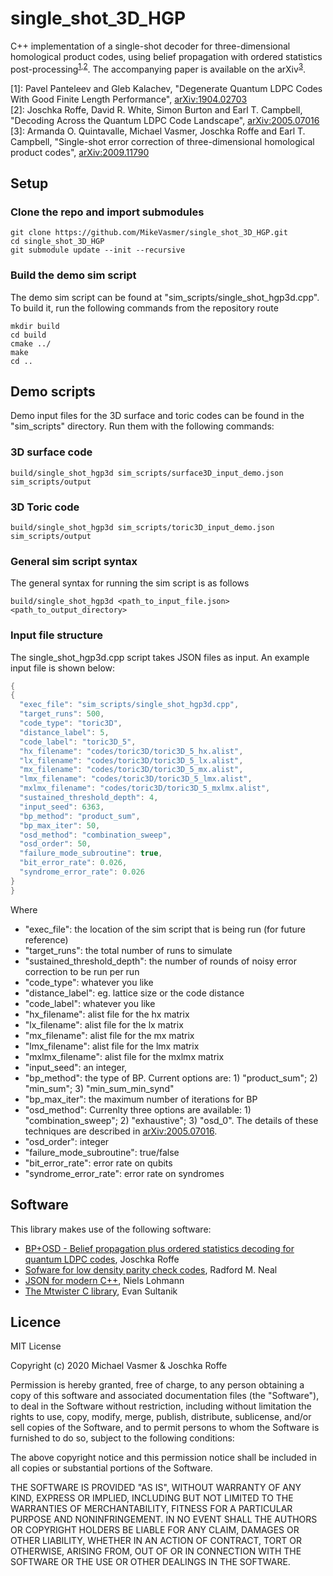 # single_shot_3D_HGP

C++ implementation of a single-shot decoder for three-dimensional homological product codes, using belief propagation with ordered statistics post-processing<sup>[1](#ref1),[2](#ref1)</sup>. The accompanying paper is available on the arXiv<sup>[3](#ref3)</sup>.

<a name="ref1">[1]</a>: Pavel Panteleev and Gleb Kalachev, "Degenerate Quantum LDPC Codes With Good Finite Length Performance", [arXiv:1904.02703](https://arxiv.org/abs/1904.02703)  
<a name="ref2">[2]</a>: Joschka Roffe, David R. White, Simon Burton and Earl T. Campbell, "Decoding Across the Quantum LDPC Code Landscape", [arXiv:2005.07016](https://arxiv.org/abs/2005.07016)  
<a name="ref3">[3]</a>: Armanda O. Quintavalle, Michael Vasmer, Joschka Roffe and Earl T. Campbell, "Single-shot error correction of three-dimensional homological product codes", [arXiv:2009.11790](https://arxiv.org/abs/2009.11790)

## Setup

### Clone the repo and import submodules

```
git clone https://github.com/MikeVasmer/single_shot_3D_HGP.git
cd single_shot_3D_HGP
git submodule update --init --recursive
```

### Build the demo sim script
The demo sim script can be found at "sim_scripts/single_shot_hgp3d.cpp". To build it, run the following commands from the repository route

```
mkdir build
cd build
cmake ../
make
cd ..
```


## Demo scripts

Demo input files for the 3D surface and toric codes can be found in the "sim_scripts" directory. Run them with the following commands:

### 3D surface code

```
build/single_shot_hgp3d sim_scripts/surface3D_input_demo.json sim_scripts/output
```

### 3D Toric code
```
build/single_shot_hgp3d sim_scripts/toric3D_input_demo.json sim_scripts/output
```

### General sim script syntax

The general syntax for running the sim script is as follows

```
build/single_shot_hgp3d <path_to_input_file.json> <path_to_output_directory>
``` 

### Input file structure
The single_shot_hgp3d.cpp script takes JSON files as input. An example input file is shown below:
```c
{
{
  "exec_file": "sim_scripts/single_shot_hgp3d.cpp",
  "target_runs": 500,
  "code_type": "toric3D",
  "distance_label": 5,
  "code_label": "toric3D_5",
  "hx_filename": "codes/toric3D/toric3D_5_hx.alist",
  "lx_filename": "codes/toric3D/toric3D_5_lx.alist",
  "mx_filename": "codes/toric3D/toric3D_5_mx.alist",
  "lmx_filename": "codes/toric3D/toric3D_5_lmx.alist",
  "mxlmx_filename": "codes/toric3D/toric3D_5_mxlmx.alist",
  "sustained_threshold_depth": 4,
  "input_seed": 6363,
  "bp_method": "product_sum",
  "bp_max_iter": 50,
  "osd_method": "combination_sweep",
  "osd_order": 50,
  "failure_mode_subroutine": true,
  "bit_error_rate": 0.026,
  "syndrome_error_rate": 0.026
}
}
```

Where

  - "exec_file": the location of the sim script that is being run (for future reference)
  - "target_runs": the total number of runs to simulate
  - "sustained_threshold_depth": the number of rounds of noisy error correction to be run per run 
  - "code_type": whatever you like
  - "distance_label": eg. lattice size or the code distance
  - "code_label": whatever you like
  - "hx_filename": alist file for the hx matrix
  - "lx_filename": alist file for the lx matrix
  - "mx_filename": alist file for the mx matrix
  - "lmx_filename": alist file for the lmx matrix
  - "mxlmx_filename": alist file for the mxlmx matrix
  - "input_seed": an integer,
  - "bp_method": the type of BP. Current options are: 1) "product_sum"; 2) "min_sum"; 3) "min_sum_min_synd" 
  - "bp_max_iter": the maximum number of iterations for BP
  - "osd_method": Currenlty three options are available: 1) "combination_sweep"; 2) "exhaustive"; 3) "osd_0". The details of these techniques are described in [arXiv:2005.07016](https://arxiv.org/abs/2005.07016).
  - "osd_order": integer
  - "failure_mode_subroutine": true/false
  - "bit_error_rate": error rate on qubits
  - "syndrome_error_rate": error rate on syndromes


## Software
This library makes use of the following software:
- [BP+OSD - Belief propagation plus ordered statistics decoding for quantum LDPC codes](https://github.com/quantumgizmos/bp_osd), Joschka Roffe
- [Sofware for low density parity check codes](https://github.com/radfordneal/LDPC-codes), Radford M. Neal
- [JSON for modern C++](https://github.com/nlohmann/json), Niels Lohmann
- [The Mtwister C library](https://github.com/ESultanik/mtwister), Evan Sultanik



## Licence
MIT License

Copyright (c) 2020 Michael Vasmer & Joschka Roffe

Permission is hereby granted, free of charge, to any person obtaining a copy
of this software and associated documentation files (the "Software"), to deal
in the Software without restriction, including without limitation the rights
to use, copy, modify, merge, publish, distribute, sublicense, and/or sell
copies of the Software, and to permit persons to whom the Software is
furnished to do so, subject to the following conditions:

The above copyright notice and this permission notice shall be included in all
copies or substantial portions of the Software.

THE SOFTWARE IS PROVIDED "AS IS", WITHOUT WARRANTY OF ANY KIND, EXPRESS OR
IMPLIED, INCLUDING BUT NOT LIMITED TO THE WARRANTIES OF MERCHANTABILITY,
FITNESS FOR A PARTICULAR PURPOSE AND NONINFRINGEMENT. IN NO EVENT SHALL THE
AUTHORS OR COPYRIGHT HOLDERS BE LIABLE FOR ANY CLAIM, DAMAGES OR OTHER
LIABILITY, WHETHER IN AN ACTION OF CONTRACT, TORT OR OTHERWISE, ARISING FROM,
OUT OF OR IN CONNECTION WITH THE SOFTWARE OR THE USE OR OTHER DEALINGS IN THE
SOFTWARE.
